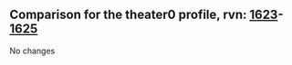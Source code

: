 ## Comparison for the theater0 profile, rvn: [1623](https://github.com/PRO100KatYT/FortniteProfileRevisions/tree/main/profiles/theater0/1623%20theater0.json)-[1625](https://github.com/PRO100KatYT/FortniteProfileRevisions/tree/main/profiles/theater0/1625%20theater0.json)

No changes
